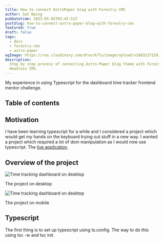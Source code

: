 ```yaml
---
title: How to connect AstroPaper blog with Forestry CMS
author: Sat Naing
pubDatetime: 2023-05-02T03:42:51Z
postSlug: how-to-connect-astro-paper-blog-with-forestry-cms
featured: true
draft: false
tags:
  - docs
  - forestry-cms
  - astro-paper
ogImage: https://res.cloudinary.com/drxurk7lu/image/upload/v1683227129/time-tracking-dashboard_at9yhu.png
description:
  Step by step process of connecting Astro-Paper blog theme with Forestry
  Headless CMS.
---
```


My experience in using Typescript for the dashboard time tracker frontend mentor challenge.

## Table of contents

## Motivation

I have been learning typescript for a while and I considered a project which would get my hands on the keyboard trying out stuff in a new way. I wanted a project which required a lot of dom manipulation as I would now use typescript. The [live application](https://rioba-ian.github.io/time-tracking-dashboard-main/).

## Overview of the project

![Time tracking dashboard on desktop](/time-tracking-dashboard.png)

The project on desktop

![Time tracking dashboard on desktop](/time-tracking-dashboard-mobile.png)

The project on mobile

## Typescript

The first thing is to set up typescript using ts.config. The way to do this using tsc -w and tsc init.
